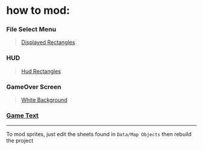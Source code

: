 # **how to mod:**

### **File Select Menu**    
 > [Displayed Rectangles](https://github.com/xander-haj/LADXHD-Documentation/edit/main/root/InGame/Screens/MenuScreen.cs.md)

### **HUD**
 > [Hud Rectangles](https://github.com/xander-haj/LADXHD-Documentation/blob/main/root/InGame/Things/values.cs.md)

### **GameOver Screen**
 > [White Background](https://github.com/xander-haj/LADXHD-Documentation/edit/main/root/InGame/GameSystems/GameOverSystem.cs.md)

### **[Game Text](https://github.com/xander-haj/LADXHD-Documentation/blob/main/root/Data/Languages/lng.md)**

***
To mod sprites, just edit the sheets found in `Data/Map Objects` then rebuild the project
 
